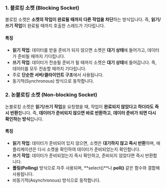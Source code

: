 ### **1. 블로킹 소켓 (Blocking Socket)**

블로킹 소켓은 **소켓의 작업이 완료될 때까지 다른 작업을 차단**하는 방식입니다. 즉, **읽기/쓰기 작업**이 완료될 때까지 호출한 스레드가 기다립니다.

#### **특징**

- **읽기 작업**: 데이터를 받을 준비가 되지 않으면 소켓은 **대기 상태**에 들어가고, 데이터가 준비될 때까지 기다립니다.
- **쓰기 작업**: 데이터가 전송될 준비가 될 때까지 소켓은 **대기 상태**에 들어갑니다. 즉, 데이터를 모두 전송할 때까지 기다립니다.
- 주로 **단순한 서버/클라이언트 구조**에서 사용됩니다.
- 동기적(Synchronous) 방식으로 동작합니다.



### **2. 논블로킹 소켓 (Non-blocking Socket)**

논블로킹 소켓은 **읽기/쓰기 작업**을 요청했을 때, 작업이 **완료되지 않았다고 하더라도 즉시 반환**합니다. 즉, **데이터가 준비되지 않으면 바로 반환하고**, **데이터 준비가 되면 다시 확인하는 방식**입니다.

#### **특징**

- **읽기 작업**: 데이터가 준비되어 있지 않으면, 소켓은 **대기하지 않고 즉시 반환**하며, 애플리케이션은 다시 소켓을 확인하여 데이터가 준비되었는지 확인합니다.
- **쓰기 작업**: 데이터가 준비되었는지 즉시 확인하고, 준비되지 않았다면 즉시 반환합니다.
- **폴링(Polling)** 방식으로 자주 사용되며, **select()**나 **poll()** 같은 함수와 결합해 사용됩니다.
- 비동기적(Asynchronous) 방식으로 동작합니다.